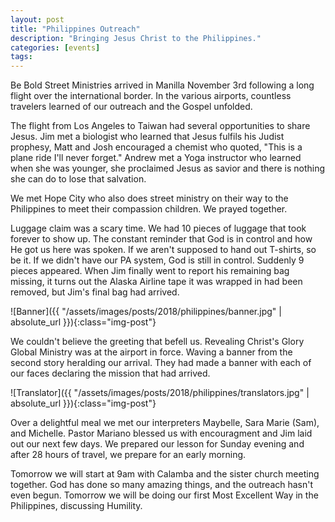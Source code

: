 ```yaml
---
layout: post
title: "Philippines Outreach"
description: "Bringing Jesus Christ to the Philippines."
categories: [events]
tags:
---
```


Be Bold Street Ministries arrived in Manilla November 3rd following a long flight over the international border.
In the various airports, countless travelers learned of our outreach and the Gospel unfolded.

The flight from Los Angeles to Taiwan had several opportunities to share Jesus.  Jim met a biologist who learned that
Jesus fulfils his Judist prophesy, Matt and Josh encouraged a chemist who quoted, "This is a plane ride I'll never forget."  Andrew met a Yoga instructor who learned when she was younger, she proclaimed Jesus as savior and there
is nothing she can do to lose that salvation.  

We met Hope City who also does street ministry on their way to the Philippines to meet their compassion children.  We prayed together.

Luggage claim was a scary time.  We had 10 pieces of luggage that took forever to show up.  The constant reminder that God is in control and how He got us here was spoken.  If we aren't supposed to hand out T-shirts, so be it.  If we didn't have our PA system, God is still in control. Suddenly 9 pieces appeared.  When Jim finally went to report his remaining bag missing, it turns out the Alaska Airline tape it was wrapped in had been removed, but Jim's final bag had arrived.

![Banner]({{ "/assets/images/posts/2018/philippines/banner.jpg" | absolute_url }}){:class="img-post"}

We couldn't believe the greeting that befell us.  Revealing Christ's Glory Global Ministry was at the airport in force.  Waving a banner from the second story heralding our arrival.  They had made a banner with each of our faces declaring the mission that had arrived.

![Translator]({{ "/assets/images/posts/2018/philippines/translators.jpg" | absolute_url }}){:class="img-post"}

Over a delightful meal we met our interpreters Maybelle, Sara Marie (Sam), and Michelle.  Pastor Mariano blessed us with encouragment and Jim laid out our next few days.  We prepared our lesson for Sunday evening and after 28 hours of travel, we prepare for an early morning.

Tomorrow we will start at 9am with Calamba and the sister church meeting together.  God has done so many amazing things, and the outreach hasn't even begun.  Tomorrow we will be doing our first Most Excellent Way in the Philippines, discussing Humility.